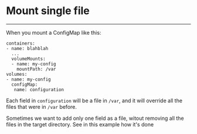 # Mount single file
---

When you mount a ConfigMap like this:

```
containers:
- name: blahblah
  ...
  volumeMounts:
  - name: my-config
    mountPath: /var
volumes:
- name: my-config
  configMap:
   name: configuration
```

Each field in `configuration` will be a file in `/var`, and it will override all the files that were
in `/var` before.

Sometimes we want to add only one field as a file, witout removing all the files in the target directory.
See in this example how it's done
